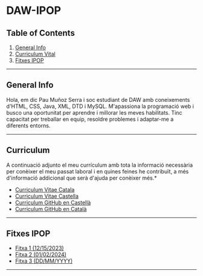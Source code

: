 # DAW-IPOP
## Table of Contents
1. [General Info](#general-info)
2. [Curriculum Vital](#curriculum)
3. [Fitxes IPOP](#fitxes-IPOP)

***
## General Info
Hola, em dic Pau Muñoz Serra i soc estudiant de DAW amb coneixements d'HTML, CSS, Java, XML, DTD i MySQL. M'apassiona la programació web i busco una oportunitat per aprendre i millorar les meves habilitats. Tinc capacitat per treballar en equip, resoldre problemes i adaptar-me a diferents entorns.

***
## Curriculum
A continuació adjunto el meu currículum amb tota la informació necessària per conèixer el meu passat laboral i en quines feines he contribuït, a més d'informació addicional que serà d'ajuda per conèixer més.* 
* [Curriculum Vitae Catala](https://github.com/XinLu85/DAW-IPOP/blob/main/Curriculum/CV-PauMu%C3%B1oz-Catala.pdf)
* [Curriculum Vitae Castella](https://github.com/XinLu85/DAW-IPOP/blob/main/Curriculum/CV-PauMu%C3%B1oz-Castellano.pdf)
* [Curriculum GitHub en Castellà](https://github.com/XinLu85/DAW-IPOP/blob/main/Curriculum/Curr%C3%ADculum%20Vitae%20Esp.md)
* [Curriculum GitHub en Català](https://github.com/XinLu85/DAW-IPOP/blob/main/Curriculum/Curr%C3%ADculum%20Vitae%20Cat.md)

***
## Fitxes IPOP
* [Fitxa 1 (12/15/2023)](https://github.com/XinLu85/DAW-IPOP/blob/main/Fitxes-IPOP/IPOP-Fitxa1b-Sa%20Palomera.pdf)
* [Fitxa 2 (01/02/2024)](https://github.com/XinLu85/DAW-IPOP/blob/main/Fitxes-IPOP/IPOP-Fitxa2b-Sa%20Palomera.pdf)
* [Fitxa 3 (DD/MM/YYYY)]()
***

